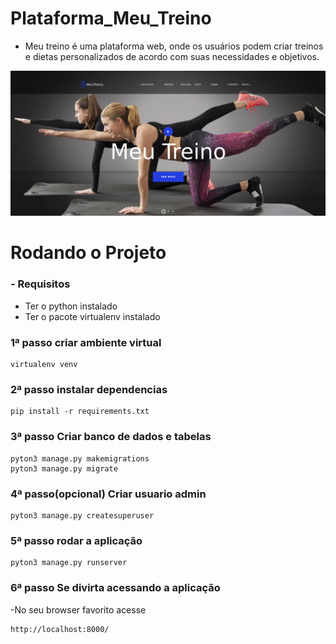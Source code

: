 # Plataforma_Meu_Treino
 - Meu treino é uma plataforma web, onde os usuários podem criar treinos e dietas personalizados de acordo com suas necessidades e objetivos.

 ![alt text](./static/img/meu-treino.png)

# Rodando o Projeto
### - Requisitos
- Ter o python instalado
- Ter o pacote virtualenv instalado

### 1ª passo criar ambiente virtual

    virtualenv venv

### 2ª passo instalar dependencias

    pip install -r requirements.txt

### 3ª passo Criar banco de dados e tabelas

    pyton3 manage.py makemigrations
    pyton3 manage.py migrate

### 4ª passo(opcional) Criar usuario admin

    pyton3 manage.py createsuperuser

### 5ª passo rodar a aplicação

    pyton3 manage.py runserver

### 6ª passo Se divirta acessando a aplicação
-No seu browser favorito acesse

    http://localhost:8000/




    

